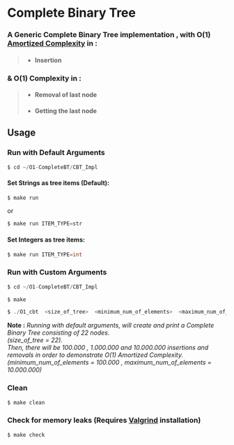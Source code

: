# Complete Binary Tree

### A Generic Complete Binary Tree implementation , with O(1) [Amortized Complexity](https://en.wikipedia.org/wiki/Amortized_analysis) in :
> - #### Insertion

### & O(1) Complexity in :

> - #### Removal of last node
> - #### Getting the last node

## Usage
### Run with Default Arguments
```c
$ cd ~/O1-CompleteBT/CBT_Impl
```
#### Set Strings as tree items (Default):
```c
$ make run
```
or 
```c
$ make run ITEM_TYPE=str
```
#### Set Integers as tree items:
```c
$ make run ITEM_TYPE=int
```
### Run with Custom Arguments

```c
$ cd ~/O1-CompleteBT/CBT_Impl

$ make 

$ ./O1_cbt  <size_of_tree>  <minimum_num_of_elements>  <maximum_num_of_elements>
```

**Note :**  *Running with default arguments, will create and print a Complete Binary Tree consisting of 22 nodes.       
 (size_of_tree = 22).                                                                   
Then, there will be 100.000 , 1.000.000 and 10.000.000 insertions and removals in order to demonstrate O(1) Amortized Complexity.                                                                              
(minimum_num_of_elements = 100.000 , maximum_num_of_elements = 10.000.000)*

                                                                                      

### Clean

```c
$ make clean
```

### Check for memory leaks (Requires [Valgrind](https://valgrind.org/) installation)

```c
$ make check
```
